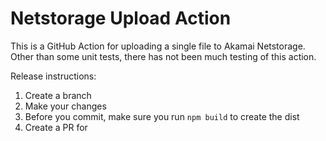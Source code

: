 # Netstorage Upload Action
This is a GitHub Action for uploading a single file to Akamai Netstorage. Other than some unit tests, there has not been much testing of this action.

Release instructions:
1. Create a branch
2. Make your changes
3. Before you commit, make sure you run `npm build` to create the dist
3. Create a PR for
